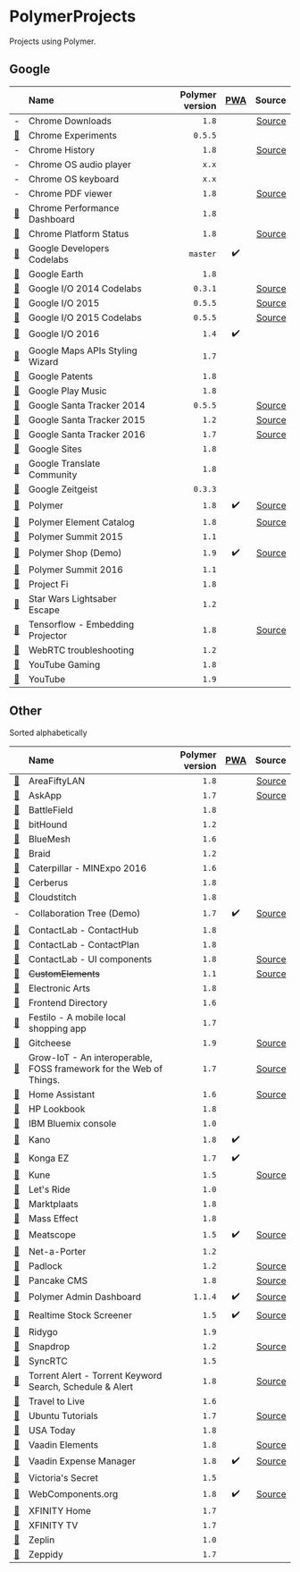 # PolymerProjects

Projects using Polymer.

## Google

|     | Name | Polymer version | [PWA](https://developers.google.com/web/progressive-web-apps/ "Progressive Web App") | Source |
| :-: | :--- | --------------: | :-: | -----: |
| - | Chrome Downloads | `1.8` | | [Source](https://cs.chromium.org/chromium/src/chrome/browser/resources/md_downloads/)|
| [:link:](https://www.chromeexperiments.com) | Chrome Experiments | `0.5.5` | | |
| - | Chrome History | `1.8` | | [Source](https://cs.chromium.org/chromium/src/chrome/browser/resources/md_history/)|
| - | Chrome OS audio player | `x.x` | | |
| - | Chrome OS keyboard | `x.x` | | |
| - | Chrome PDF viewer | `1.8` | | [Source](https://chromium.googlesource.com/chromium/src/+/master/chrome/browser/resources/pdf) |
| [:link:](https://chromeperf.appspot.com) | Chrome Performance Dashboard | `1.8` | | |
| [:link:](https://www.chromestatus.com) | Chrome Platform Status | `1.8` | | [Source](https://github.com/GoogleChrome/chromium-dashboard) |
| [:link:](https://codelabs.developers.google.com) | Google Developers Codelabs | `master` | :heavy_check_mark: | |
| [:link:](https://earth.google.com/web/) | Google Earth | `1.8` | | |
| [:link:](https://io2014codelabs.appspot.com) | Google I/O 2014 Codelabs | `0.3.1` | | [Source](https://github.com/googlesamples/io2014-codelabs) |
| [:link:](https://events.google.com/io2015) | Google I/O 2015 | `0.5.5` | | [Source](https://github.com/GoogleChrome/ioweb2015) |
| [:link:](https://io2015codelabs.appspot.com) | Google I/O 2015 Codelabs | `0.5.5` | | [Source](https://github.com/googlesamples/io2015-codelabs) |
| [:link:](https://events.google.com/io2016) | Google I/O 2016 | `1.4` | :heavy_check_mark: |
| [:link:](https://mapstyle.withgoogle.com) | Google Maps APIs Styling Wizard | `1.7` | | |
| [:link:](https://patents.google.com) | Google Patents | `1.8` | | |
| [:link:](https://play.google.com/music) | Google Play Music | `1.8` | | |
| [:link:](https://santatracker.google.com) | Google Santa Tracker 2014 | `0.5.5` | | [Source](https://github.com/google/santa-tracker-web) |
| [:link:](https://santatracker.google.com) | Google Santa Tracker 2015 | `1.2` | | [Source](https://github.com/google/santa-tracker-web) |
| [:link:](https://santatracker.google.com) | Google Santa Tracker 2016 | `1.7` | | [Source](https://github.com/google/santa-tracker-web) |
| [:link:](https://sites.google.com/new) | Google Sites | `1.8` | | |
| [:link:](https://translate.google.com/community) | Google Translate Community | `1.8` | | |
| [:link:](https://zeitgeist-globe.appspot.com) | Google Zeitgeist | `0.3.3` | | |
| [:link:](https://www.polymer-project.org) | Polymer | `1.8` | :heavy_check_mark: | [Source](https://github.com/Polymer/docs) |
| [:link:](https://elements.polymer-project.org) | Polymer Element Catalog | `1.8` | | [Source](https://github.com/Polymer/polymer-element-catalog) |
| [:link:](https://www.polymer-project.org/summit-2015) | Polymer Summit 2015 | `1.1` | | |
| [:link:](https://shop.polymer-project.org) | Polymer Shop (Demo) | `1.9` |  :heavy_check_mark: | [Source](https://github.com/Polymer/shop) |
| [:link:](https://www.polymer-project.org/summit) | Polymer Summit 2016 | `1.1` | | |
| [:link:](https://fi.google.com) | Project Fi | `1.8` | | |
| [:link:](https://lightsaber.withgoogle.com) | Star Wars Lightsaber Escape | `1.2` | | |
| [:link:](http://projector.tensorflow.org) | Tensorflow - Embedding Projector | `1.8` | | [Source](https://github.com/tensorflow/tensorflow/tree/master/tensorflow/tensorboard) |
| [:link:](https://test.webrtc.org) | WebRTC troubleshooting | `1.2` | | |
| [:link:](https://gaming.youtube.com) | YouTube Gaming | `1.8` | | |
| [:link:](https://www.youtube.com) | YouTube | `1.9` | | |

## Other

Sorted alphabetically

|     | Name | Polymer version | [PWA](https://developers.google.com/web/progressive-web-apps/ "Progressive Web App") | Source |
| :-: | :--- | --------------: | :-: | -----: |
| [:link:](https://areafiftylan.nl) | AreaFiftyLAN | `1.8` | | [Source](https://github.com/AreaFiftyLAN/lancie-frontend) |
| [:link:](https://askapp-ddc29.firebaseapp.com) | AskApp | `1.7` | | [Source](https://bitbucket.org/jordanhope/askapp) |
| [:link:](https://www.battlefield.com) | BattleField | `1.8` | | |
| [:link:](https://www.bithound.io) | bitHound | `1.2` | | |
| [:link:](https://bluemesh.com) | BlueMesh | `1.6` | | |
| [:link:](https://braid.io) | Braid | `1.2` | | |
| [:link:](https://www.catminingexperience.com) | Caterpillar - MINExpo 2016 | `1.6` | | |
| [:link:](https://www.cerberusapp.com) | Cerberus | `1.8` | | |
| [:link:](https://www.cloudstitch.com) | Cloudstitch | `1.8` | | |
| - | Collaboration Tree (Demo) | `1.7` | :heavy_check_mark: | [Source](https://github.com/F4IF/ctree-demo)  |
| [:link:](http://contactlab.com/en/offer/engagement-marketing-platform/contacthub/) | ContactLab - ContactHub | `1.8` | | |
| [:link:](http://contactlab.com/en/offer/engagement-marketing-platform/contactplan/) | ContactLab - ContactPlan | `1.8` | | |
| [:link:](https://ux.contactlab.com) | ContactLab - UI components | `1.8` | | [Source](https://github.com/contactlab/contactlab-ui-components) |
| [:link:](https://customelements.io) | ~~CustomElements~~ | `1.1` | | [Source](https://github.com/customelements/www) |
| [:link:](https://www.ea.com) | Electronic Arts | `1.8` | | |
| [:link:](https://frontend.directory) | Frontend Directory | `1.6` | | |
| [:link:](https://festilo.com) | Festilo - A mobile local shopping app | `1.7` | | |
| [:link:](https://gitcheese.com) | Gitcheese | `1.9` | | [Source](https://github.com/gitcheese/gitcheese.ui) |
| [:link:](http://commongarden.org) | Grow-IoT - An interoperable, FOSS framework for the Web of Things. | `1.7` | | [Source](https://github.com/CommonGarden/Grow-IoT/) |
| [:link:](https://home-assistant.io/demo) | Home Assistant | `1.6` | | [Source](https://github.com/home-assistant/home-assistant-polymer) |
| [:link:](https://lookbook.hp.com/us/en/) | HP Lookbook | `1.8` | | |
| [:link:](https://console.ng.bluemix.net) | IBM Bluemix console | `1.0` | | |
| [:link:](https://apps.kano.me) | Kano | `1.8` | :heavy_check_mark: | |
| [:link:](https://kongax.konga.com) | Konga EZ | `1.7` | :heavy_check_mark: | |
| [:link:](https://kune.cc) | Kune | `1.5` | | [Source](https://github.com/comunes/kune) |
| [:link:](https://www.letsride.com.au) | Let's Ride | `1.0` | | |
| [:link:](https://www.marktplaats.nl) | Marktplaats | `1.8` | | |
| [:link:](https://www.masseffect.com) | Mass Effect | `1.8` | | |
| [:link:](https://meatscope.camera) | Meatscope | `1.5` | :heavy_check_mark: | [Source](https://github.com/cdata/meat-scope) |
| [:link:](https://www.net-a-porter.com) | Net-a-Porter | `1.2` | | |
| [:link:](https://padlock.io) | Padlock | `1.2` | | [Source](https://github.com/maklesoft/padlock) |
| [:link:](https://pancake-cms.github.io) | Pancake CMS | `1.8` | | [Source](https://github.com/Pancake-CMS/Pancake-CMS.github.io) |
| [:link:](https://polymer-admin.firebaseapp.com/) | Polymer Admin Dashboard | `1.1.4` | :heavy_check_mark: | [Source](https://github.com/akveo/polymer-admin) |
| [:link:](https://realtimestockscreener.com) | Realtime Stock Screener | `1.5` | :heavy_check_mark: | [Source](https://github.com/anandanand84/pwa-competition/) |
| [:link:](https://www.ridygo.fr) | Ridygo | `1.9` | | |
| [:link:](https://snapdrop.net) | Snapdrop | `1.2` | | [Source](https://github.com/RobinLinus/snapdrop) |
| [:link:](https://www.syncrtc.com) | SyncRTC | `1.5` | | |
| [:link:](https://ww8.herokuapp.com) | Torrent Alert - Torrent Keyword Search, Schedule & Alert | `1.8` | | [Source](https://github.com/vcompile/Torrent-Alert) |
| [:link:](https://travelto.live) | Travel to Live | `1.6` | | |
| [:link:](https://tutorials.ubuntu.com) | Ubuntu Tutorials | `1.7` | | [Source](https://github.com/ubuntudesign/tutorials.ubuntu.com) |
| [:link:](https://www.usatoday.com) | USA Today | `1.8` | | |
| [:link:](https://vaadin.com/elements) | Vaadin Elements | `1.8` | | [Source](https://github.com/vaadin) |
| [:link:](https://demo.vaadin.com/expense-manager/) | Vaadin Expense Manager | `1.8` | :heavy_check_mark: | [Source](https://github.com/vaadin/expense-manager-demo) |
| [:link:](https://www.victoriassecret.com) | Victoria's Secret | `1.5` | | |
| [:link:](https://webcomponents.org) | WebComponents.org | `1.8` | :heavy_check_mark: | [Source](https://github.com/webcomponents/webcomponents.org) |
| [:link:](https://home.xfinity.com) | XFINITY Home | `1.7` | | |
| [:link:](https://tv.xfinity.com) | XFINITY TV | `1.7` | | |
| [:link:](https://zeplin.io) | Zeplin | `1.0` | | |
| [:link:](https://zeppidy.com) | Zeppidy | `1.7` | | |
